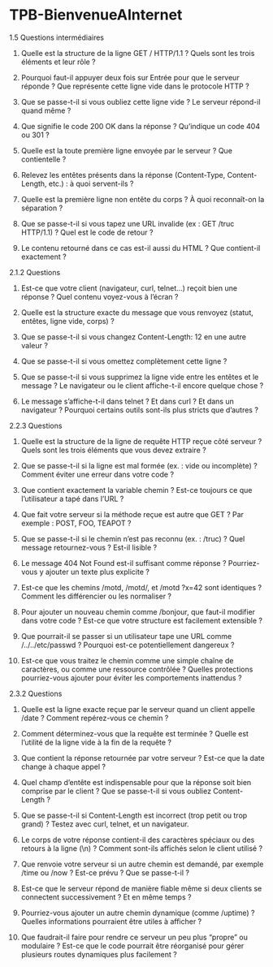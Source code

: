 # TPB-BienvenueAInternet

1.5 Questions intermédiaires

1. Quelle est la structure de la ligne GET / HTTP/1.1 ? Quels sont les trois éléments et leur rôle ?
   
2. Pourquoi faut-il appuyer deux fois sur Entrée pour que le serveur réponde ? Que représente cette ligne vide dans le protocole HTTP ?
   
3. Que se passe-t-il si vous oubliez cette ligne vide ? Le serveur répond-il quand même ?
   
4. Que signifie le code 200 OK dans la réponse ? Qu’indique un code 404 ou 301 ?

5. Quelle est la toute première ligne envoyée par le serveur ? Que contientelle ?
    
6. Relevez les entêtes présents dans la réponse (Content-Type, Content-Length, etc.) : à quoi servent-ils ?
    
7. Quelle est la première ligne non entête du corps ? À quoi reconnaît-on la séparation ?
    
8. Que se passe-t-il si vous tapez une URL invalide (ex : GET /truc HTTP/1.1) ? Quel est le code de retour ?
    
9. Le contenu retourné dans ce cas est-il aussi du HTML ? Que contient-il exactement ?

    
2.1.2 Questions

1. Est-ce que votre client (navigateur, curl, telnet…) reçoit bien une réponse ? Quel contenu voyez-vous à l’écran ?
   
2. Quelle est la structure exacte du message que vous renvoyez (statut, entêtes, ligne vide, corps) ?
   
3. Que se passe-t-il si vous changez Content-Length: 12 en une autre valeur ?
   
4. Que se passe-t-il si vous omettez complètement cette ligne ?
   
5. Que se passe-t-il si vous supprimez la ligne vide entre les entêtes et le message ? Le navigateur ou le client affiche-t-il encore quelque chose ?
   
6. Le message s’affiche-t-il dans telnet ? Et dans curl ? Et dans un navigateur ? Pourquoi certains outils sont-ils plus stricts que d’autres ?


2.2.3 Questions

1. Quelle est la structure de la ligne de requête HTTP reçue côté serveur ? Quels sont les trois éléments que vous devez extraire ?
   
2. Que se passe-t-il si la ligne est mal formée (ex. : vide ou incomplète) ? Comment éviter une erreur dans votre code ?
   
3. Que contient exactement la variable chemin ? Est-ce toujours ce que l’utilisateur a tapé dans l’URL ?
   
4. Que fait votre serveur si la méthode reçue est autre que GET ? Par exemple : POST, FOO, TEAPOT ?
   
5. Que se passe-t-il si le chemin n’est pas reconnu (ex. : /truc) ? Quel message retournez-vous ? Est-il lisible ?
    
6. Le message 404 Not Found est-il suffisant comme réponse ? Pourriez-vous y ajouter un texte plus explicite ?
    
7. Est-ce que les chemins /motd, /motd/, et /motd ?x=42 sont identiques ? Comment les différencier ou les normaliser ?
    
8. Pour ajouter un nouveau chemin comme /bonjour, que faut-il modifier dans votre code ? Est-ce que votre structure est facilement extensible ?
    
9. Que pourrait-il se passer si un utilisateur tape une URL comme /../../etc/passwd ? Pourquoi est-ce potentiellement dangereux ?
    
10. Est-ce que vous traitez le chemin comme une simple chaîne de caractères, ou comme une ressource contrôlée ? Quelles protections pourriez-vous ajouter pour éviter les comportements inattendus ?


2.3.2 Questions

1. Quelle est la ligne exacte reçue par le serveur quand un client appelle /date ? Comment repérez-vous ce chemin ?
   
2. Comment déterminez-vous que la requête est terminée ? Quelle est l’utilité de la ligne vide à la fin de la requête ?
   
3. Que contient la réponse retournée par votre serveur ? Est-ce que la date change à chaque appel ?
   
4. Quel champ d’entête est indispensable pour que la réponse soit bien comprise par le client ? Que se passe-t-il si vous oubliez Content-Length ?
   
5. Que se passe-t-il si Content-Length est incorrect (trop petit ou trop grand) ? Testez avec curl, telnet, et un navigateur.

6. Le corps de votre réponse contient-il des caractères spéciaux ou des retours à la ligne (\n) ? Comment sont-ils affichés selon le client utilisé ?
   
7. Que renvoie votre serveur si un autre chemin est demandé, par exemple /time ou /now ? Est-ce prévu ? Que se passe-t-il ?
   
8. Est-ce que le serveur répond de manière fiable même si deux clients se connectent successivement ? Et en même temps ?
    
9. Pourriez-vous ajouter un autre chemin dynamique (comme /uptime) ? Quelles informations pourraient être utiles à afficher ?
    
10. Que faudrait-il faire pour rendre ce serveur un peu plus “propre” ou modulaire ? Est-ce que le code pourrait être réorganisé pour gérer plusieurs routes dynamiques plus facilement ?
